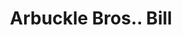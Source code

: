 ---
doi: 10.7916/D86X0P5Q
date_other: '1886'
date_other_textual: '1886'
form: printed ephemera
genre:
- Invoices
name:
- Arbuckle Bros.
object_in_context_url: https://biggert.cul.columbia.edu/items/view/ave_biggert_00946
subject_hierarchical_geographic:
- New York, New York, United States
subject_name:
- Arbuckle Bros.
title: Arbuckle Bros.. Bill
sort_title: Arbuckle Bros.. Bill
call_number: ave_biggert_00946
coordinates:
- 40.71277777777778,-74.00583333333333
pid: ave_biggert_00946
identifiers: ave_biggert_00946
canvas_id: ldpd:396214
permalink: "/items/ave_biggert_00946/"
layout: iiif-image-page
---